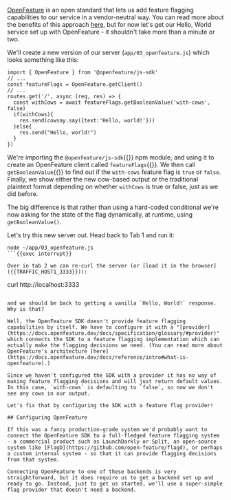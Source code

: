 [OpenFeature](https://openfeature.dev/) is an open standard that lets us add feature flagging capabilities to our service in a vendor-neutral way. You can read more about the benefits of this approach [here](https://docs.openfeature.dev/blog/openfeature-a-standard-for-feature-flagging), but for now let's get our Hello, World service set up with OpenFeature - it shouldn't take more than a minute or two.

We'll create a new version of our server (`app/03_openfeature.js`) which looks something like this:

```javascript{6}
import { OpenFeature } from '@openfeature/js-sdk'
// ...
const featureFlags = OpenFeature.getClient()
// ...
routes.get('/', async (req, res) => {
  const withCows = await featureFlags.getBooleanValue('with-cows', false)
  if(withCows){
    res.send(cowsay.say({text:'Hello, world!'}))
  }else{
    res.send("Hello, world!")
  }
})
```

We're importing the `@openfeature/js-sdk`{{}} npm module, and using it to create an OpenFeature client called `featureFlags`{{}}. We then call `getBooleanValue`{{}} to find out if the `with-cows` feature flag is `true` or `false`. Finally, we show either the new cow-based output or the traditional plaintext format depending on whether `withCows` is true or false, just as we did before.

The big difference is that rather than using a hard-coded conditional we're now asking for the state of the flag dynamically, at runtime, using `getBooleanValue()`.

Let's try this new server out. Head back to Tab 1 and run it:

```
node ~/app/03_openfeature.js
```{{exec interrupt}}

Over in tab 2 we can re-curl the server (or [load it in the browser]({{TRAFFIC_HOST1_3333}})):

```
curl http://localhost:3333
```{{exec}}

and we should be back to getting a vanilla `Hello, World!` response. Why is that?

Well, the OpenFeature SDK doesn't provide feature flagging capabilities by itself. We have to configure it with a "[provider](https://docs.openfeature.dev/docs/specification/glossary/#provider)" which connects the SDK to a feature flagging implementation which can actually make the flagging decisions we need. (You can read more about OpenFeature's architecture [here](https://docs.openfeature.dev/docs/reference/intro#what-is-openfeature).)

Since we haven't configured the SDK with a provider it has no way of making feature flagging decisions and will just return default values. In this case, `with-cows` is defaulting to `false`, so now we don't see any cows in our output.

Let's fix that by configuring the SDK with a feature flag provider!

## Configuring OpenFeature

If this was a fancy production-grade system we'd probably want to connect the OpenFeature SDK to a full-fledged feature flagging system - a commercial product such as LaunchDarkly or Split, an open-source system like [FlagD](https://github.com/open-feature/flagd), or perhaps a custom internal system - so that it can provide flagging decisions from that system.

Connecting OpenFeature to one of these backends is very straightforward, but it does require us to get a backend set up and ready to go. Instead, just to get us started, we'll use a super-simple flag provider that doesn't need a backend. 
